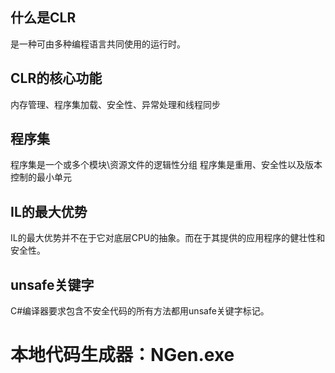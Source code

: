 ## 什么是CLR

是一种可由多种编程语言共同使用的运行时。

## CLR的核心功能 

内存管理、程序集加载、安全性、异常处理和线程同步

## 程序集

程序集是一个或多个模块\资源文件的逻辑性分组
程序集是重用、安全性以及版本控制的最小单元

## IL的最大优势

IL的最大优势并不在于它对底层CPU的抽象。而在于其提供的应用程序的健壮性和安全性。

## unsafe关键字

C#编译器要求包含不安全代码的所有方法都用unsafe关键字标记。

# 本地代码生成器：NGen.exe
